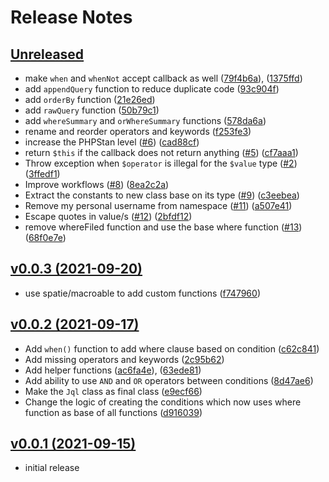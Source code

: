 # Release Notes

## [Unreleased](https://github.com/devmoath/jql-builder/compare/v0.0.3...master)

- make `when` and `whenNot` accept callback as well ([79f4b6a](https://github.com/DevMoath/jql-builder/commit/79f4b6ad1ea5a711656aa5a377a124fdd1a558d0)), ([1375ffd](https://github.com/DevMoath/jql-builder/commit/1375ffdc7e62751a9197f9ce8ddfe5bd4a9c0a16))
- add `appendQuery` function to reduce duplicate code ([93c904f](https://github.com/DevMoath/jql-builder/commit/93c904f867b5533b8765625fc740fcc56f0b4ff3))
- add `orderBy` function ([21e26ed](https://github.com/DevMoath/jql-builder/commit/21e26ed760d930310d8625034287677351ee8c04))
- add `rawQuery` function ([50b79c1](https://github.com/DevMoath/jql-builder/commit/50b79c1b2b13b02e08ff5890f4c6f1fc890a27b0))
- add `whereSummary` and `orWhereSummary` functions ([578da6a](https://github.com/DevMoath/jql-builder/commit/578da6a194144a21c26fefb4b3493493f611bc7c))
- rename and reorder operators and keywords ([f253fe3](https://github.com/DevMoath/jql-builder/commit/f253fe3d352a824c15b397a94401991831f9493b))
- increase the PHPStan level ([#6](https://github.com/DevMoath/jql-builder/issues/6)) ([cad88cf](https://github.com/DevMoath/jql-builder/commit/cad88cfd75a78c27d767d30667f830232f07ce08))
- return `$this` if the callback does not return anything ([#5](https://github.com/DevMoath/jql-builder/issues/5)) ([cf7aaa1](https://github.com/DevMoath/jql-builder/commit/cf7aaa17f898c1727c7b32ba4a46109fff77105c))
- Throw exception when `$operator` is illegal for the `$value` type ([#2](https://github.com/DevMoath/jql-builder/issues/2)) ([3ffedf1](https://github.com/DevMoath/jql-builder/commit/3ffedf185039012a4c6d8f62f9c084f9a4c868fb))
- Improve workflows ([#8](https://github.com/DevMoath/jql-builder/pull/8)) ([8ea2c2a](https://github.com/DevMoath/jql-builder/commit/8ea2c2a9ba19ca01553b7129911dc847d4cb572a))
- Extract the constants to new class base on its type ([#9](https://github.com/DevMoath/jql-builder/pull/9)) ([c3eebea](https://github.com/DevMoath/jql-builder/commit/c3eebea6455a2ad220888ff46e3c400cc321d671))
- Remove my personal username from namespace ([#11](https://github.com/DevMoath/jql-builder/pull/11)) ([a507e41](https://github.com/DevMoath/jql-builder/commit/a507e41312d328590114e713df6123ae96854525))
- Escape quotes in value/s ([#12](https://github.com/DevMoath/jql-builder/pull/12)) ([2bfdf12](https://github.com/DevMoath/jql-builder/commit/2bfdf129daa42838c7f9d45306263e3031cfbfb4))
- remove whereFiled function and use the base where function ([#13](https://github.com/DevMoath/jql-builder/pull/13)) ([68f0e7e](https://github.com/DevMoath/jql-builder/commit/68f0e7ef583d1c50bf036886d1100d7327bcf1e7))

## [v0.0.3 (2021-09-20)](https://github.com/DevMoath/jql-builder/releases/tag/v0.0.3)

- use spatie/macroable to add custom functions ([f747960](https://github.com/DevMoath/jql-builder/commit/f7479607c5b3356e9dfb294154b2fb9c5b1dd35c))

## [v0.0.2 (2021-09-17)](https://github.com/DevMoath/jql-builder/releases/tag/v0.0.2)

- Add `when()` function to add where clause based on condition ([c62c841](https://github.com/DevMoath/jql-builder/commit/c62c8411180bf59bd44c66600675115224737a64))
- Add missing operators and keywords ([2c95b62](https://github.com/DevMoath/jql-builder/commit/2c95b62f5b014a3ab781832c067544a1bea61e9d))
- Add helper functions ([ac6fa4e](https://github.com/DevMoath/jql-builder/commit/ac6fa4e07277081e3ae6b2cafde2517943974708)), ([63ede81](https://github.com/DevMoath/jql-builder/commit/63ede81d6c50e5d94617c90cb287e1756721ee2a))
- Add ability to use `AND` and `OR` operators between conditions ([8d47ae6](https://github.com/DevMoath/jql-builder/commit/8d47ae6ab070347b57dcef7504cd593114085c4b))
- Make the `Jql` class as final class ([e9ecf66](https://github.com/DevMoath/jql-builder/commit/e9ecf663af5835a17286dd61d5bf67d45d680879))
- Change the logic of creating the conditions which now uses where function as base of all functions ([d916039](https://github.com/DevMoath/jql-builder/commit/d9160392006aa8d7e03ce1f297d1a1eec37f87f3))

## [v0.0.1 (2021-09-15)](https://github.com/DevMoath/jql-builder/releases/tag/v0.0.1)

- initial release
